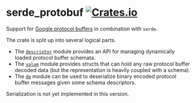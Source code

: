 # serde_protobuf [![Crates.io](https://img.shields.io/crates/v/serde_protobuf.svg?maxAge=2592000)]()

Support for [Google protocol buffers][1] in combination with `serde`.

The crate is split up into several logical parts.

  * The [`descriptor`](descriptor/index.html) module provides an API for managing dynamically
    loaded protocol buffer schemata.
  * The [`value`](value/index.html) module provides structs that can hold any raw protocol
    buffer decoded data (but the representation is heavily coupled with a schema).
  * The [`de`](de/index.html) module can be used to deserialize binary encoded protocol buffer
    messages given some schema descriptors.

Serialization is not yet implemented in this version.

[1]: https://developers.google.com/protocol-buffers/
